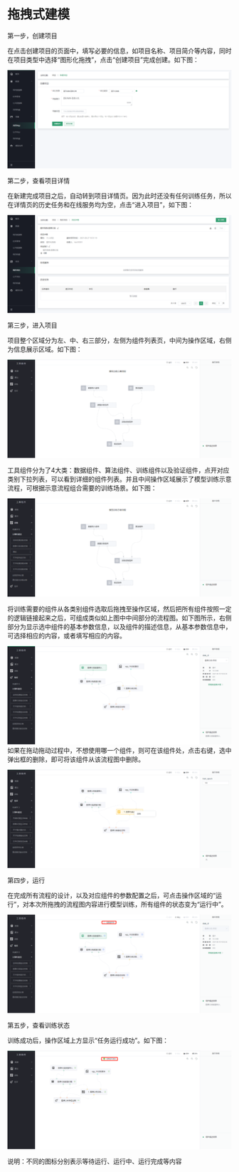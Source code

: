 # 拖拽式建模

第一步，创建项目

在点击创建项目的页面中，填写必要的信息，如项目名称、项目简介等内容，同时在项目类型中选择“图形化拖拽”，点击“创建项目”完成创建。如下图：

![C:\\Users\\WANGQI\~1\\AppData\\Local\\Temp\\1630032640(1).png](media/ffac8549c379d9e6f5720bb0eb55b56f.png)

第二步，查看项目详情

在新建完成项目之后，自动转到项目详情页。因为此时还没有任何训练任务，所以在详情页的历史任务和在线服务均为空，点击“进入项目”，如下图：

![C:\\Users\\WANGQI\~1\\AppData\\Local\\Temp\\1630032724(1).png](media/41d8902513eb7355b6ebef6b448c0497.png)

第三步，进入项目

项目整个区域分为左、中、右三部分，左侧为组件列表页，中间为操作区域，右侧为信息展示区域。如下图：

![C:\\Users\\WANGQI\~1\\AppData\\Local\\Temp\\1630033118(1).png](media/667de5cd3d3a3d293f8e97cad994eb15.png)

工具组件分为了4大类：数据组件、算法组件、训练组件以及验证组件，点开对应类别下拉列表，可以看到详细的组件列表。并且中间操作区域展示了模型训练示意流程，可根据示意流程组合需要的训练场景。如下图：

![C:\\Users\\WANGQI\~1\\AppData\\Local\\Temp\\1630033167(1).png](media/4e996a42644073b176f65ef845d9c4c5.png)

将训练需要的组件从各类别组件选取后拖拽至操作区域，然后把所有组件按照一定的逻辑链接起来之后，可组成类似如上图中中间部分的流程图。如下图所示，右侧部分为显示选中组件的基本参数信息，以及组件的描述信息，从基本参数信息中，可选择相应的内容，或者填写相应的内容。

![C:\\Users\\WANGQI\~1\\AppData\\Local\\Temp\\1630033971(1).png](media/3d20007a74868fa914e37fc1be13e676.png)如果在拖动拖动过程中，不想使用哪一个组件，则可在该组件处，点击右键，选中弹出框的删除，即可将该组件从该流程图中删除。

![C:\\Users\\WANGQI\~1\\AppData\\Local\\Temp\\1630033880(1).png](media/1aa17de7db392c9994325c41f3b2c24b.png)

第四步，运行

在完成所有流程的设计，以及对应组件的参数配置之后，可点击操作区域的“运行”，对本次所拖拽的流程图内容进行模型训练，所有组件的状态变为“运行中”。

![C:\\Users\\WANGQI\~1\\AppData\\Local\\Temp\\1630034058(1).png](media/c89114af104f5c913ef3d1162b0b2e43.png)

第五步，查看训练状态

训练成功后，操作区域上方显示“任务运行成功”。如下图：

![C:\\Users\\WANGQI\~1\\AppData\\Local\\Temp\\1630034205(1).png](media/ba7ffe9e938b875eed0a2bae808739eb.png)



说明：不同的图标分别表示等待运行、运行中、运行完成等内容
